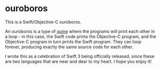 # ouroboros
This is a Swift/Objective-C ouroboros.

An ouroboros is a type of [quine](https://en.wikipedia.org/wiki/Quine_(computing)) where the programs will print each other in a loop - in this case, the Swift code prints the Objective-C program, and the Objective-C program in turn prints the Swift program. They can loop forever, producing exactly the same source code for each other.

I wrote this as a celebration of Swift 3 being officially released, since these are two languages that are near and dear to my heart. I hope you enjoy it!
